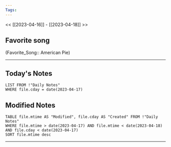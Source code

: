 ```yaml
---
Tags:
---
```

<< [[2023-04-16]] - [[2023-04-18]] >>
## Favorite song
(Favorite_Song:: American Pie)

___
## Today's Notes
```dataview
LIST FROM !"Daily Notes"
WHERE file.cday = date(2023-04-17)
```
## Modified Notes
```dataview
TABLE file.mtime AS "Modified", file.cday AS "Created" FROM !"Daily Notes" 
WHERE file.mtime > date(2023-04-17) AND file.mtime < date(2023-04-18) AND file.cday < date(2023-04-17)
SORT file.mtime desc
```
___
